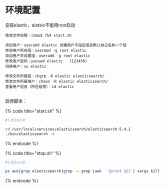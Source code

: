 # 环境配置

安装elastic，elatsic不能用root启动

```text
修改文件权限：chmod 754 start.sh

添加用户：useradd elastic 创建用户不指定组会默认自己名称一个组
修改用户所在组：usermod -g root elastic
添加用户并设置组：useradd -g root elastic
修改用户密码：passwd elastic   (123456)
切换用户：su elastic

修改文件所属组：chgrp -R elastic elasticsearch/
修改文件所属用户：chown -R elastic elasticsearch/
查看用户信息（所在组等）：id elastic


```

启停脚本：

{% code title="start.sh" %}
```bash
#!/bin/sh

cd /usr/local/services/elasticsearch/elasticsearch-5.4.1
./bin/elasticsearch -d
```
{% endcode %}

{% code title="stop.sh" %}
```bash
#!/bin/sh

ps aux|grep elasticsearch|grep -v grep |awk  '{print $2}'| xargs kill -9
```
{% endcode %}



